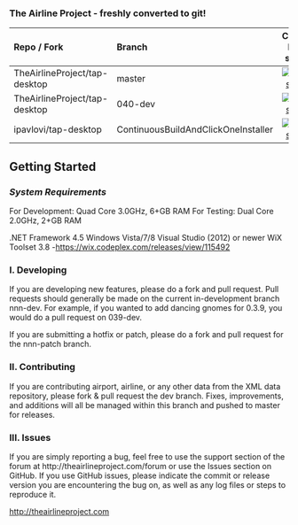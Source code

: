 <h3>The Airline Project - freshly converted to git!</h3>

| **Repo / Fork**               | **Branch**                          | **Current build status**                                                                                                                  |
|:----------------------------- | :---------------------------------- | :---------------------------------------------------------------------------------------------------------------------------------------: |
| TheAirlineProject/tap-desktop | master                              | [![Build status](https://ci.appveyor.com/api/projects/status/vee7sdpon84qmc08)](https://ci.appveyor.com/project/ipavlovi/tap-desktop-444) |
| TheAirlineProject/tap-desktop | 040-dev                             | [![Build status](https://ci.appveyor.com/api/projects/status/8dbfj20boratauyj)](https://ci.appveyor.com/project/ipavlovi/tap-desktop-133) |
| ipavlovi/tap-desktop          | ContinuousBuildAndClickOneInstaller | [![Build status](https://ci.appveyor.com/api/projects/status/8dbfj20boratauyj)](https://ci.appveyor.com/project/ipavlovi/tap-desktop-133) |

<h2>Getting Started</h2>

<h3><i>System Requirements</i></h3>
For Development: Quad Core 3.0GHz, 6+GB RAM
For Testing: Dual Core 2.0GHz, 2+GB RAM

.NET Framework 4.5
Windows Vista/7/8
Visual Studio (2012) or newer
WiX Toolset 3.8
-https://wix.codeplex.com/releases/view/115492

<h3>I. Developing</h3>
If you are developing new features, please do a fork and pull request. Pull requests should generally be made on the current in-development branch nnn-dev.
For example, if you wanted to add dancing gnomes for 0.3.9, you would do a pull request on 039-dev.

If you are submitting a hotfix or patch, please do a fork and pull request for the nnn-patch branch. 

<h3>II. Contributing</h3>
If you are contributing airport, airline, or any other data from the XML data repository, please fork & pull request the dev branch. Fixes, improvements, and additions
will all be managed within this branch and pushed to master for releases. 

<h3>III. Issues</h3>
If you are simply reporting a bug, feel free to use the support section of the forum at http://theairlineproject.com/forum or use the Issues section on GitHub.
If you use GitHub issues, please indicate the commit or release version you are encountering the bug on, as well as any log files or steps to reproduce it.

http://theairlineproject.com
